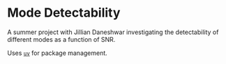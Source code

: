 # Mode Detectability

A summer project with Jillian Daneshwar investigating the detectability of
different modes as a function of SNR.

Uses [`uv`](https://github.com/astral-sh/uv) for package management.